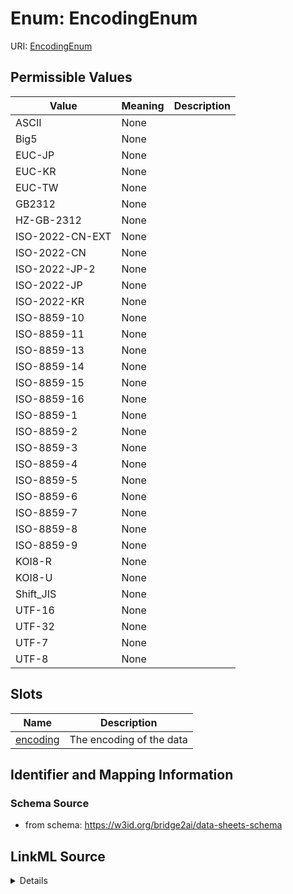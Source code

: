 # Enum: EncodingEnum



URI: [EncodingEnum](EncodingEnum.md)

## Permissible Values

| Value | Meaning | Description |
| --- | --- | --- |
| ASCII | None |  |
| Big5 | None |  |
| EUC-JP | None |  |
| EUC-KR | None |  |
| EUC-TW | None |  |
| GB2312 | None |  |
| HZ-GB-2312 | None |  |
| ISO-2022-CN-EXT | None |  |
| ISO-2022-CN | None |  |
| ISO-2022-JP-2 | None |  |
| ISO-2022-JP | None |  |
| ISO-2022-KR | None |  |
| ISO-8859-10 | None |  |
| ISO-8859-11 | None |  |
| ISO-8859-13 | None |  |
| ISO-8859-14 | None |  |
| ISO-8859-15 | None |  |
| ISO-8859-16 | None |  |
| ISO-8859-1 | None |  |
| ISO-8859-2 | None |  |
| ISO-8859-3 | None |  |
| ISO-8859-4 | None |  |
| ISO-8859-5 | None |  |
| ISO-8859-6 | None |  |
| ISO-8859-7 | None |  |
| ISO-8859-8 | None |  |
| ISO-8859-9 | None |  |
| KOI8-R | None |  |
| KOI8-U | None |  |
| Shift_JIS | None |  |
| UTF-16 | None |  |
| UTF-32 | None |  |
| UTF-7 | None |  |
| UTF-8 | None |  |




## Slots

| Name | Description |
| ---  | --- |
| [encoding](encoding.md) | The encoding of the data |






## Identifier and Mapping Information







### Schema Source


* from schema: https://w3id.org/bridge2ai/data-sheets-schema




## LinkML Source

<details>
```yaml
name: EncodingEnum
from_schema: https://w3id.org/bridge2ai/data-sheets-schema
rank: 1000
permissible_values:
  ASCII:
    text: ASCII
  Big5:
    text: Big5
  EUC-JP:
    text: EUC-JP
  EUC-KR:
    text: EUC-KR
  EUC-TW:
    text: EUC-TW
  GB2312:
    text: GB2312
  HZ-GB-2312:
    text: HZ-GB-2312
  ISO-2022-CN-EXT:
    text: ISO-2022-CN-EXT
  ISO-2022-CN:
    text: ISO-2022-CN
  ISO-2022-JP-2:
    text: ISO-2022-JP-2
  ISO-2022-JP:
    text: ISO-2022-JP
  ISO-2022-KR:
    text: ISO-2022-KR
  ISO-8859-10:
    text: ISO-8859-10
  ISO-8859-11:
    text: ISO-8859-11
  ISO-8859-13:
    text: ISO-8859-13
  ISO-8859-14:
    text: ISO-8859-14
  ISO-8859-15:
    text: ISO-8859-15
  ISO-8859-16:
    text: ISO-8859-16
  ISO-8859-1:
    text: ISO-8859-1
  ISO-8859-2:
    text: ISO-8859-2
  ISO-8859-3:
    text: ISO-8859-3
  ISO-8859-4:
    text: ISO-8859-4
  ISO-8859-5:
    text: ISO-8859-5
  ISO-8859-6:
    text: ISO-8859-6
  ISO-8859-7:
    text: ISO-8859-7
  ISO-8859-8:
    text: ISO-8859-8
  ISO-8859-9:
    text: ISO-8859-9
  KOI8-R:
    text: KOI8-R
  KOI8-U:
    text: KOI8-U
  Shift_JIS:
    text: Shift_JIS
  UTF-16:
    text: UTF-16
  UTF-32:
    text: UTF-32
  UTF-7:
    text: UTF-7
  UTF-8:
    text: UTF-8

```
</details>
